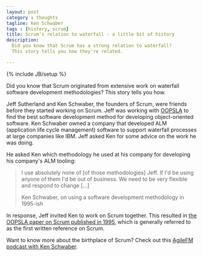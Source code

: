 ```yaml
---
layout: post
category : thoughts
tagline: Ken Schwaber
tags : [history, scrum]
title: Scrum's relation to waterfall - a little bit of history
description:
  Did you know that Scrum has a strong relation to waterfall?
  This story tells you how they're related.

---
```

{% include JB/setup %}

Did you know that Scrum originated 
from extensive work on waterfall software development methodologies?
This story tells you how.

Jeff Sutherland and Ken Schwaber, the founders of Scrum,
were friends before they started working on Scrum.
Jeff was working with [OOPSLA] to find the best software development method 
for developing object-oriented software.
Ken Schwaber owned a company that developed
ALM (application life cycle management) software to support waterfall processes
at large companies like IBM.
Jeff asked Ken for some advice on the work he was doing.

He asked Ken which methodology he used at his company for developing his company's ALM tooling:


> I use absolutely none of [of those methodologies] Jeff.
> If I'd be using anyone of them I'd be out of business.
> We need to be very flexible and respond to change [...]
>
> Ken Schwaber, on using a software development methodology in 1995-ish


In response, Jeff invited Ken to work on Scrum together.
This resulted in [the OOPSLA paper on Scrum published in 1995], 
which is generally referred to as the first written reference on Scrum.

Want to know more about the birthplace of Scrum?
Check out this [AgileFM podcast with Ken Schwaber].

 [OOPSLA]: http://www.oopsla.org/oopsla-history/
 [the OOPSLA paper on Scrum published in 1995]: https://drive.google.com/open?id=135SbLoltPBM7mcnen0zrgiw8rjVc0Nvw
 [AgileFM podcast with Ken Schwaber]: https://agile.fm/agilefm/2018/9/27/ken-schwaber-agile-fm